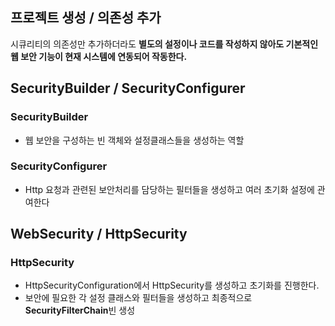 
## 프로젝트 생성 / 의존성 추가

시큐리티의 의존성만 추가하더라도
**별도의 설정이나 코드를 작성하지 않아도 기본적인 웹 보안 기능이 현재 시스템에 연동되어 작동한다.**

## SecurityBuilder / SecurityConfigurer

### SecurityBuilder
- 웹 보안을 구성하는 빈 객체와 설정클래스들을 생성하는 역할
### SecurityConfigurer
- Http 요청과 관련된 보안처리를 담당하는 필터들을 생성하고 여러 초기화 설정에 관여한다

## WebSecurity / HttpSecurity

### HttpSecurity
- HttpSecurityConfiguration에서 HttpSecurity를 생성하고 초기화를 진행한다.
- 보안에 필요한 각 설정 클래스와 필터들을 생성하고 최종적으로 **SecurityFilterChain**빈 생성